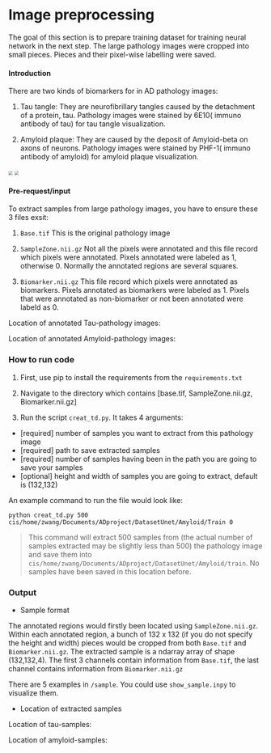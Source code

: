 # Image preprocessing

The goal of this section is to prepare training dataset for training neural network in the next step. The large pathology images were cropped into small pieces. Pieces and their pixel-wise labelling were saved. 

#### Introduction 

There are two kinds of biomarkers for in AD pathology images:

1) Tau tangle: They are neurofibrillary tangles caused by the detachment of a protein, tau.  Pathology images were stained by 6E10( immuno antibody of tau) for tau tangle visualization.

2) Amyloid plaque: They are caused by the deposit of Amyloid-beta on axons of neurons. Pathology images were stained by PHF-1( immuno antibody of amyloid) for amyloid plaque visualization.

<img src="asset/example_tau.png" style="zoom:50%;" />             <img src="asset/example_amyloid.png" style="zoom:50%;" />

#### Pre-request/input

To extract samples from large pathology images, you have to ensure these 3 files exsit:

1) `Base.tif`   This is the original pathology image

2) `SampleZone.nii.gz`  Not all the pixels were annotated and this file record which pixels were annotated. Pixels annotated were labeled as 1, otherwise 0. Normally the annotated regions are several squares.

3) `Biomarker.nii.gz` This file record which pixels were annotated as biomarkers. Pixels annotated as biomarkers were labeled as 1. Pixels that were annotated as non-biomarker or not been annotated were labeld as 0.

Location of annotated Tau-pathology images: 

Location of annotated Amyloid-pathology images: 

### How to run code

1) First, use pip to install the requirements from the `requirements.txt`

2) Navigate to the directory which contains [base.tif, SampleZone.nii.gz, Biomarker.nii.gz] 

3) Run the script `creat_td.py`. It takes 4 arguments:

* [required] number of samples you want to extract from this pathology image
* [required] path to save extracted samples
* [required] number of samples having been in the path you are going to save your samples
* [optional] height and width of samples you are going to extract, default is (132,132)

An example command to run the file would look like:

```
python creat_td.py 500 cis/home/zwang/Documents/ADproject/DatasetUnet/Amyloid/Train 0
```

> This command will extract 500 samples from (the actual number of samples extracted may be slightly less than 500) the pathology image and save them into `cis/home/zwang/Documents/ADproject/DatasetUnet/Amyloid/train`. No samples have been saved in this location before.

### Output

* Sample format

The annotated regions would firstly been located using `SampleZone.nii.gz`. Within each annotated region, a bunch of 132 x 132 (if you do not specify the height and width) pieces would be cropped from both `Base.tif` and `Biomarker.nii.gz`. The extracted sample is a  ndarray array of shape (132,132,4). The first 3 channels contain information from `Base.tif`, the last channel contains information from `Biomarker.nii.gz`

There are 5 examples in `/sample`. You could use `show_sample.inpy` to visualize them.

* Location of extracted samples

Location of tau-samples:

Location of amyloid-samples:






